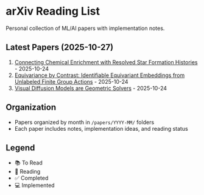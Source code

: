 # arXiv Reading List

Personal collection of ML/AI papers with implementation notes.

## Latest Papers (2025-10-27)

1. [Connecting Chemical Enrichment with Resolved Star Formation Histories](http://arxiv.org/abs/2510.21707v1) - 2025-10-24
2. [Equivariance by Contrast: Identifiable Equivariant Embeddings from
  Unlabeled Finite Group Actions](http://arxiv.org/abs/2510.21706v1) - 2025-10-24
3. [Visual Diffusion Models are Geometric Solvers](http://arxiv.org/abs/2510.21697v1) - 2025-10-24


## Organization
- Papers organized by month in `/papers/YYYY-MM/` folders
- Each paper includes notes, implementation ideas, and reading status

## Legend
- 📚 To Read
- 📖 Reading
- ✅ Completed
- 💻 Implemented

